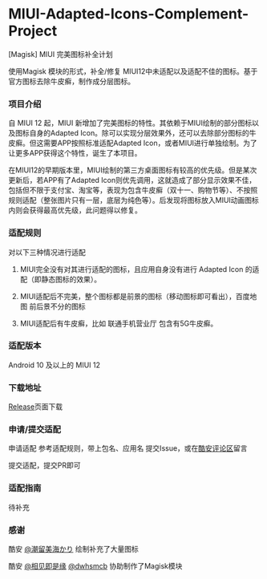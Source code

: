 # MIUI-Adapted-Icons-Complement-Project
[Magisk] MIUI 完美图标补全计划

使用Magisk 模块的形式，补全/修复 MIUI12中未适配以及适配不佳的图标。基于官方图标去除牛皮癣，制作成分层图标。

### 项目介绍

自 MIUI 12 起，MIUI 新增加了完美图标的特性。其依赖于MIUI绘制的部分图标以及图标自身的Adapted Icon。除可以实现分层效果外，还可以去除部分图标的牛皮癣。但这需要APP按照标准适配Adapted Icon，或者MIUI进行单独绘制。为了让更多APP获得这个特性，诞生了本项目。

在MIUI12的早期版本里，MIUI绘制的第三方桌面图标有较高的优先级。但是某次更新后，若APP有了Adapted Icon则优先调用，这就造成了部分显示效果不佳，包括但不限于支付宝、淘宝等，表现为包含牛皮癣（双十一、购物节等）、不按照规则适配（整张图片只有一层，底层为纯色等）。后发现将图标放入MIUI动画图标内则会获得最高优先级，此问题得以修复。

### 适配规则

对以下三种情况进行适配

1. MIUI完全没有对其进行适配的图标，且应用自身没有进行 Adapted Icon 的适配（即静态图标的效果）。

2. MIUI适配后不完美，整个图标都是前景的图标（移动图标即可看出），百度地图 前后景不分的图标

3. MIUI适配后有牛皮癣，比如 联通手机营业厅 包含有5G牛皮癣。


### 适配版本
Android 10 及以上的 MIUI 12

### 下载地址

[Release](https://github.com/pzcn/MIUI-Adapted-Icons-Complement-Project/releases)页面下载

### 申请/提交适配
申请适配 参考适配规则，带上包名、应用名 提交Issue，或在[酷安评论区](https://www.coolapk.com/feed/19929877)留言

提交适配，提交PR即可

### 适配指南
待补充

### 感谢
酷安  [@潮留美海かり](http://www.coolapk.com/u/3701042) 绘制补充了大量图标

酷安 [@相见即是缘](http://www.coolapk.com/u/1614257) [@dwhsmcb](http://www.coolapk.com/u/1662815) 协助制作了Magisk模块
